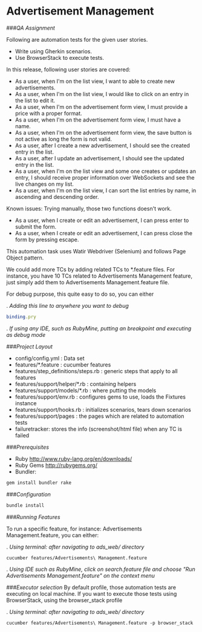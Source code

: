 # Advertisement Management

###*QA Assignment*

Following are automation tests for the given user stories.
 * Write using Gherkin scenarios.
 * Use BrowserStack to execute tests.

In this release, following user stories are covered:
 * As a user, when I'm on the list view, I want to able to create new advertisements.
 * As a user, when I'm on the list view, I would like to click on an entry in the list to edit it.
 * As a user, when I'm on the advertisement form view, I must provide a price with a proper format.
 * As a user, when I'm on the advertisement form view, I must have a name.
 * As a user, when I'm on the advertisement form view, the save button is not active as long the form is not valid.
 * As a user, after I create a new advertisement, I should see the created entry in the list.
 * As a user, after I update an advertisement, I should see the updated entry in the list.
 * As a user, when I'm on the list view and some one creates or updates an entry, I should receive proper information over WebSockets and see the live changes on my list.
 * As a user, when I'm on the list view, I can sort the list entries by name, in ascending and descending order.

Known issues:
 Trying manually, those two functions doesn't work.
  * As a user, when I create or edit an advertisement, I can press enter to submit the form.
  * As a user, when I create or edit an advertisement, I can press close the form by pressing escape.

This automation task uses Watir Webdriver (Selenium) and follows Page Object pattern.

We could add more TCs by adding related TCs to *.feature files. 
For instance, you have 10 TCs related to Advertisements Management feature, just simply add them to Advertisements Management.feature file.

For debug purpose, this quite easy to do so, you can either 

. *Adding this line to anywhere you want to debug*
```ruby
binding.pry
```

. *If using any IDE, such as RubyMine, putting an breakpoint and executing as debug mode*

###*Project Layout*

* config/config.yml : Data set
* features/*.feature : cucumber features
* features/step_definitions/steps.rb : generic steps that apply to all features
* features/support/helper/*.rb : containing helpers
* features/support/models/*.rb : where putting the models
* features/support/env.rb : configures gems to use, loads the Fixtures instance
* features/support/hooks.rb : initializes scenarios, tears down scenarios
* features/support/pages : the pages which are related to automation tests
* failuretracker: stores the info (screenshot/html file) when any TC is failed

###*Prerequisites*

* Ruby http://www.ruby-lang.org/en/downloads/
* Ruby Gems http://rubygems.org/
* Bundler: 
```ruby
gem install bundler rake
```

###*Configuration*
```ruby
bundle install
```
###*Running Features*

To run a specific feature, for instance: Advertisements Management.feature, you can either:

. *Using terminal: after navigating to ads_web/ directory*
```
cucumber features/Advertisements\ Management.feature
```

. *Using IDE such as RubyMine, click on search.feature file and choose "Run Advertisements Management.feature" on the context menu*

###*Executor selection*
By default profile, those automation tests are executing on local machine.
If you want to execute those tests using BrowserStack, using the browser_stack profile

. *Using terminal: after navigating to ads_web/ directory*
```
cucumber features/Advertisements\ Management.feature -p browser_stack
```